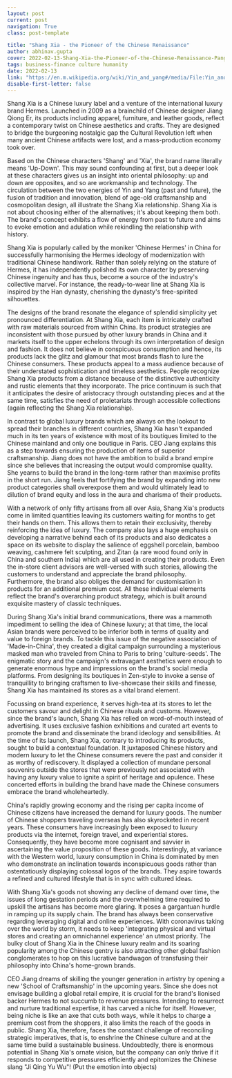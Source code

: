 ```yaml
---
layout: post
current: post
navigation: True
class: post-template

title: "Shang Xia - the Pioneer of the Chinese Renaissance"
author: abhinav.gupta
cover: 2022-02-13-Shang-Xia-the-Pioneer-of-the-Chinese-Renaissance-Pangean-2.png
tags: business-finance culture humanity
date: 2022-02-13
link: "https://en.m.wikipedia.org/wiki/Yin_and_yang#/media/File:Yin_and_Yang_symbol.svg"
disable-first-letter: false
---
```

<p>Shang Xia is a Chinese luxury label and a venture of the international luxury brand Hermes. Launched in 2009 as a brainchild of Chinese designer Jiang Qiong Er, its products including apparel, furniture, and leather goods, reflect a contemporary twist on Chinese aesthetics and crafts. They are designed to bridge the burgeoning nostalgic gap the Cultural Revolution left when many ancient Chinese artifacts were lost, and a mass-production economy took over.&nbsp;</p><p>Based on the Chinese characters 'Shang' and 'Xia', the brand name literally means 'Up-Down'. This may sound confounding at first, but a deeper look at these characters gives us an insight into oriental philosophy: up and down are opposites, and so are workmanship and technology. The circulation between the two energies of Yin and Yang (past and future), the fusion of tradition and innovation, blend of age-old craftsmanship and cosmopolitan design, all illustrate the Shang Xia relationship. Shang Xia is not about choosing either of the alternatives; it's about keeping them both. The brand's concept exhibits a flow of energy from past to future and aims to evoke emotion and adulation while rekindling the relationship with history.&nbsp;</p><p>Shang Xia is popularly called by the moniker 'Chinese Hermes' in China for successfully harmonising the Hermes ideology of modernization with traditional Chinese handiwork. Rather than solely relying on the stature of Hermes, it has independently polished its own character by preserving Chinese ingenuity and has thus, become a source of the industry's collective marvel. For instance, the ready-to-wear line at Shang Xia is inspired by the Han dynasty, cherishing the dynasty's free-spirited silhouettes.&nbsp;</p><p>The designs of the brand resonate the elegance of splendid simplicity yet pronounced differentiation. At Shang Xia, each item is intricately crafted with raw materials sourced from within China. Its product strategies are inconsistent with those pursued by other luxury brands in China and it markets itself to the upper echelons through its own interpretation of design and fashion. It does not believe in conspicuous consumption and hence, its products lack the glitz and glamour that most brands flash to lure the Chinese consumers. These products appeal to a mass audience because of their understated sophistication and timeless aesthetics. People recognize Shang Xia products from a distance because of the distinctive authenticity and rustic elements that they incorporate. The price continuum is such that it anticipates the desire of aristocracy through outstanding pieces and at the same time, satisfies the need of proletariats through accessible collections (again reflecting the Shang Xia relationship).&nbsp;</p><p>In contrast to global luxury brands which are always on the lookout to spread their branches in different countries, Shang Xia hasn't expanded much in its ten years of existence with most of its boutiques limited to the Chinese mainland and only one boutique in Paris. CEO Jiang explains this as a step towards ensuring the production of items of superior craftsmanship. Jiang does not have the ambition to build a brand empire since she believes that increasing the output would compromise quality. She yearns to build the brand in the long-term rather than maximise profits in the short run. Jiang feels that fortifying the brand by expanding into new product categories shall overexpose them and would ultimately lead to dilution of brand equity and loss in the aura and charisma of their products.&nbsp;</p><p>With a network of only fifty artisans from all over Asia, Shang Xia's products come in limited quantities leaving its customers waiting for months to get their hands on them. This allows them to retain their exclusivity, thereby reinforcing the idea of luxury. The company also lays a huge emphasis on developing a narrative behind each of its products and also dedicates a space on its website to display the salience of eggshell porcelain, bamboo weaving, cashmere felt sculpting, and Zitan (a rare wood found only in China and southern India) which are all used in creating their products. Even the in-store client advisors are well-versed with such stories, allowing the customers to understand and appreciate the brand philosophy. Furthermore, the brand also obliges the demand for customisation in products for an additional premium cost. All these individual elements reflect the brand's overarching product strategy, which is built around exquisite mastery of classic techniques.&nbsp;</p><p>During Shang Xia's initial brand communications, there was a mammoth impediment to selling the idea of Chinese luxury; at that time, the local Asian brands were perceived to be inferior both in terms of quality and value to foreign brands. To tackle this issue of the negative association of 'Made-in-China', they created a digital campaign surrounding a mysterious masked man who traveled from China to Paris to bring 'culture-seeds'. The enigmatic story and the campaign's extravagant aesthetics were enough to generate enormous hype and impressions on the brand's social media platforms. From designing its boutiques in Zen-style to invoke a sense of tranquillity to bringing craftsmen to live-showcase their skills and finesse, Shang Xia has maintained its stores as a vital brand element.&nbsp;</p><p>Focussing on brand experience, it serves high-tea at its stores to let the customers savour and delight in Chinese rituals and customs. However, since the brand's launch, Shang Xia has relied on word-of-mouth instead of advertising. It uses exclusive fashion exhibitions and curated art events to promote the brand and disseminate the brand ideology and sensibilities. At the time of its launch, Shang Xia, contrary to introducing its products, sought to build a contextual foundation. It juxtaposed Chinese history and modern luxury to let the Chinese consumers revere the past and consider it as worthy of rediscovery. It displayed a collection of mundane personal souvenirs outside the stores that were previously not associated with having any luxury value to ignite a spirit of heritage and opulence. These concerted efforts in building the brand have made the Chinese consumers embrace the brand wholeheartedly.&nbsp;</p><p>China's rapidly growing economy and the rising per capita income of Chinese citizens have increased the demand for luxury goods. The number of Chinese shoppers traveling overseas has also skyrocketed in recent years. These consumers have increasingly been exposed to luxury products via the internet, foreign travel, and experiential stores. Consequently, they have become more cognisant and savvier in ascertaining the value proposition of these goods. Interestingly, at variance with the Western world, luxury consumption in China is dominated by men who demonstrate an inclination towards inconspicuous goods rather than ostentatiously displaying colossal logos of the brands. They aspire towards a refined and cultured lifestyle that is in sync with cultured ideas.</p><p>With Shang Xia's goods not showing any decline of demand over time, the issues of long gestation periods and the overwhelming time required to upskill the artisans has become more glaring. It poses a gargantuan hurdle in ramping up its supply chain. The brand has always been conservative regarding leveraging digital and online experiences. With coronavirus taking over the world by storm, it needs to keep 'integrating physical and virtual stores and creating an omnichannel experience' an utmost priority. The bulky clout of Shang Xia in the Chinese luxury realm and its soaring popularity among the Chinese gentry is also attracting other global fashion conglomerates to hop on this lucrative bandwagon of transfusing their philosophy into China's home-grown brands.&nbsp;</p><p>CEO Jiang dreams of skilling the younger generation in artistry by opening a new 'School of Craftsmanship' in the upcoming years. Since she does not envisage building a global retail empire, it is crucial for the brand's lionised backer Hermes to not succumb to revenue pressures. Intending to resurrect and nurture traditional expertise, it has carved a niche for itself. However, being niche is like an axe that cuts both ways, while it helps to charge a premium cost from the shoppers, it also limits the reach of the goods in public. Shang Xia, therefore, faces the constant challenge of reconciling strategic imperatives, that is, to enshrine the Chinese culture and at the same time build a sustainable business. Undoubtedly, there is enormous potential in Shang Xia's ornate vision, but the company can only thrive if it responds to competitive pressures efficiently and epitomizes the Chinese slang "Ji Qing Yu Wu"! (Put the emotion into objects)</p>
